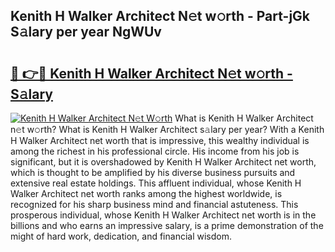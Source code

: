 ## Kenith H Walker Architect N𝚎t w𝚘rth - Part-jGk S𝚊lary per year NgWUv

# <h2><a href="http://gc0hg9.nevu.top/?p=Kenith+H+Walker+Architect">🔗 👉🔴 Kenith H Walker Architect N𝚎t w𝚘rth - S𝚊lary</a></h2>

[![Kenith H Walker Architect N𝚎t W𝚘rth](https://i.imgur.com/Oavwk0R.jpeg)](http://gc0hg9.nevu.top/?p=Kenith+H+Walker+Architect)
What is Kenith H Walker Architect n𝚎t w𝚘rth? What is Kenith H Walker Architect s𝚊lary per year?
With a Kenith H Walker Architect net worth that is impressive, this wealthy individual is among the richest in his professional circle. His income from his job is significant, but it is overshadowed by Kenith H Walker Architect net worth, which is thought to be amplified by his diverse business pursuits and extensive real estate holdings. This affluent individual, whose Kenith H Walker Architect net worth ranks among the highest worldwide, is recognized for his sharp business mind and financial astuteness. This prosperous individual, whose Kenith H Walker Architect net worth is in the billions and who earns an impressive salary, is a prime demonstration of the might of hard work, dedication, and financial wisdom.
